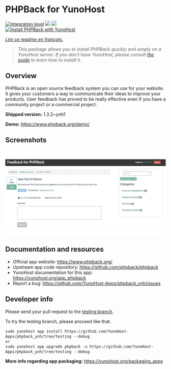<!--
N.B.: This README was automatically generated by https://github.com/YunoHost/apps/tree/master/tools/README-generator
It shall NOT be edited by hand.
-->

# PHPBack for YunoHost

[![Integration level](https://dash.yunohost.org/integration/phpback.svg)](https://dash.yunohost.org/appci/app/phpback) ![](https://ci-apps.yunohost.org/ci/badges/phpback.status.svg) ![](https://ci-apps.yunohost.org/ci/badges/phpback.maintain.svg)  
[![Install PHPBack with YunoHost](https://install-app.yunohost.org/install-with-yunohost.svg)](https://install-app.yunohost.org/?app=phpback)

*[Lire ce readme en français.](./README_fr.md)*

> *This package allows you to install PHPBack quickly and simply on a YunoHost server.
If you don't have YunoHost, please consult [the guide](https://yunohost.org/#/install) to learn how to install it.*

## Overview

PHPBack is an open source feedback system you can use for your website. It gives your customers a way to communicate their ideas to improve your products. User feedback has proved to be really effective even if you have a community project or a commercial project. 

**Shipped version:** 1.3.2~ynh1

**Demo:** https://www.phpback.org/demo/

## Screenshots

![](./doc/screenshots/slider-item-1.png)

## Documentation and resources

* Official app website: https://www.phpback.org/
* Upstream app code repository: https://github.com/phpback/phpback
* YunoHost documentation for this app: https://yunohost.org/app_phpback
* Report a bug: https://github.com/YunoHost-Apps/phpback_ynh/issues

## Developer info

Please send your pull request to the [testing branch](https://github.com/YunoHost-Apps/phpback_ynh/tree/testing).

To try the testing branch, please proceed like that.
```
sudo yunohost app install https://github.com/YunoHost-Apps/phpback_ynh/tree/testing --debug
or
sudo yunohost app upgrade phpback -u https://github.com/YunoHost-Apps/phpback_ynh/tree/testing --debug
```

**More info regarding app packaging:** https://yunohost.org/packaging_apps